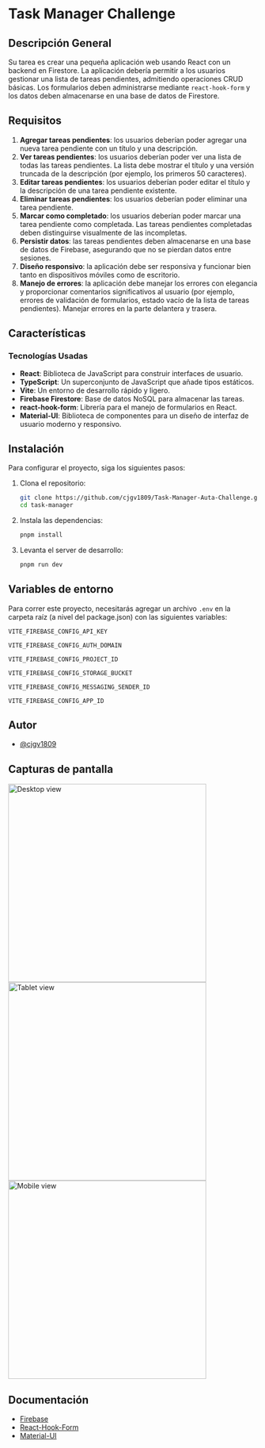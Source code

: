 # Task Manager Challenge

## Descripción General

Su tarea es crear una pequeña aplicación web usando React con un backend en Firestore. La aplicación debería permitir a los usuarios gestionar una lista de tareas pendientes, admitiendo operaciones CRUD básicas. Los formularios deben administrarse mediante `react-hook-form` y los datos deben almacenarse en una base de datos de Firestore.

## Requisitos

1. **Agregar tareas pendientes**: los usuarios deberían poder agregar una nueva tarea pendiente con un título y una descripción.
2. **Ver tareas pendientes**: los usuarios deberían poder ver una lista de todas las tareas pendientes. La lista debe mostrar el título y una versión truncada de la descripción (por ejemplo, los primeros 50 caracteres).
3. **Editar tareas pendientes**: los usuarios deberían poder editar el título y la descripción de una tarea pendiente existente.
4. **Eliminar tareas pendientes**: los usuarios deberían poder eliminar una tarea pendiente.
5. **Marcar como completado**: los usuarios deberían poder marcar una tarea pendiente como completada. Las tareas pendientes completadas deben distinguirse visualmente de las incompletas.
6. **Persistir datos**: las tareas pendientes deben almacenarse en una base de datos de Firebase, asegurando que no se pierdan datos entre sesiones.
7. **Diseño responsivo**: la aplicación debe ser responsiva y funcionar bien tanto en dispositivos móviles como de escritorio.
8. **Manejo de errores**: la aplicación debe manejar los errores con elegancia y proporcionar comentarios significativos al usuario (por ejemplo, errores de validación de formularios, estado vacío de la lista de tareas pendientes). Manejar errores en la parte delantera y trasera.

## Características

### Tecnologías Usadas

- **React**: Biblioteca de JavaScript para construir interfaces de usuario.
- **TypeScript**: Un superconjunto de JavaScript que añade tipos estáticos.
- **Vite**: Un entorno de desarrollo rápido y ligero.
- **Firebase Firestore**: Base de datos NoSQL para almacenar las tareas.
- **react-hook-form**: Librería para el manejo de formularios en React.
- **Material-UI**: Biblioteca de componentes para un diseño de interfaz de usuario moderno y responsivo.

## Instalación

Para configurar el proyecto, siga los siguientes pasos:

1. Clona el repositorio:

   ```sh
   git clone https://github.com/cjgv1809/Task-Manager-Auta-Challenge.git
   cd task-manager
   ```

2. Instala las dependencias:

   ```sh
   pnpm install
   ```

3. Levanta el server de desarrollo:

   ```sh
   pnpm run dev
   ```

## Variables de entorno

Para correr este proyecto, necesitarás agregar un archivo `.env` en la carpeta raíz (a nivel del package.json) con las siguientes variables:

`VITE_FIREBASE_CONFIG_API_KEY`

`VITE_FIREBASE_CONFIG_AUTH_DOMAIN`

`VITE_FIREBASE_CONFIG_PROJECT_ID`

`VITE_FIREBASE_CONFIG_STORAGE_BUCKET`

`VITE_FIREBASE_CONFIG_MESSAGING_SENDER_ID`

`VITE_FIREBASE_CONFIG_APP_ID`

## Autor

- [@cjgv1809](https://www.github.com/cjgv1809)

## Capturas de pantalla

<img src="https://github.com/cjgv1809/Task-Manager-Auta-Challenge/assets/57246901/77a7c643-1ccd-4782-9e25-5b987350e322" alt="Desktop view" width="400" />

<img src="https://github.com/cjgv1809/Task-Manager-Auta-Challenge/assets/57246901/ae84db90-7763-4571-afc1-2d0ecfdc7c6c" alt="Tablet view" width="400" />

<img src="https://github.com/cjgv1809/Task-Manager-Auta-Challenge/assets/57246901/44d382ee-f3d1-49d9-8def-40084bfaac79" alt="Mobile view" width="400" />

## Documentación

- [Firebase](https://firebase.google.com/?hl=es)
- [React-Hook-Form](https://react-hook-form.com/)
- [Material-UI](https://mui.com/)
